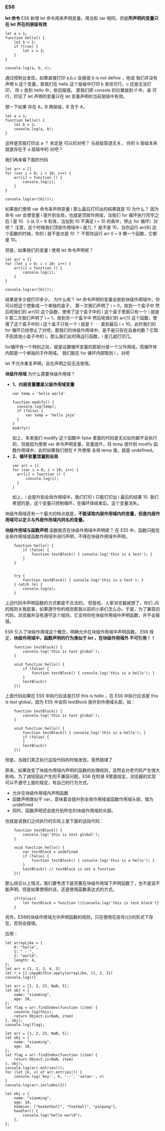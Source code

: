 ### ES6
**let 命令**
ES6 新增 let 命令用来声明变量。用法和 var 相同，但是**所声明的变量只在 let 所在的层级有效**
```
let a = 1;
function hello() {
    let b = 2;
    if (true) {
        let c = 3;
    }
}

console.log(a, b, c);
```
通过控制台发现，如果直接打印 a,b,c 会报错 b is not define ，他说 我们并没有声明 b 这个变量，那我们在 hello 这个层级中打印 b 发现可行，c 还是无法打印， 将 c 放到 hello 中，依旧报错。
那我们把 console 的位置放到 if 中，诶 可行，印证了 let 声明的变量只在 let 变量声明的当前层级中有效。

想一下如果 存在 A，B 两层级，B 含于 A，
```
let a = 1;
function hello() {
    let b = 2;
    console.log(a, b);
}
```
这样是否能打印出 a ？
肯定是 可以的对吧？  与层级穿透无关， 你的 b 层级本来就是存在于 a 层级中的 对吧？

我们再来看下面的代码
```
let arr = []
for (var i = 0; i < 10; i++) {
    arr[i] = function () {
        console.log(i);
    }
}

console.log(arr[6]());
```
如果我们使用 var 命令来声明变量 i 那么最后打印出的结果就是 10 为什么？
因为命令 var 会使变量 i 提升到全局，也就是顶层作用域，当我们 for 循环执行完毕之后 i 是 10 （i 从 0 ~ 9 有效，当加到 10 不满足 i < 10 的条件，停止 for 循环）对吧？
注意，这个时候我们顶层作用域中 i 是几 ？  是不是 10，当你运行 arr[6] 这个函数的时候，你的 i 是不是也是 10 ？ 不管你运行 arr 0 ~ 9 哪一个函数，它都是 10。

但是，如果我们的变量 i 使用 let 命令声明呢？
```
let arr = []
for (let i = 0; i < 10; i++) {
    arr[i] = function () {
        console.log(i);
    }
}

console.log(arr[6]());
```
结果是多少就打印多少。
为什么呢？
let 命令声明的变量会放到块级作用域中，你可以把这个想象成一个单独的盒子，
第一次我们声明了 i = 0，放到一个盒子中 然后呢我们的 arr[0] 这个函数，使用了这个盒子中的 i 这个盒子里面只有一个 i 就是 0
第二次我们声明了 i = 1，放到另一个盒子中 然后呢我们的 arr[1] 这个函数，使用了这个盒子中的 i 这个盒子只有一个 i 就是 1
·
·
·
直到最后 i = 10，此时我们的 for 循环已经停止了对吧，那我们的块级作用域中，是不是只存在自身的数？它取不到其他小盒子中的 i，那么我们此时再运行函数，i 是几就打印几。

for循环有一个特别之处，就是设置循环变量的那部分是一个父作用域，而循环体内部是一个单独的子作用域。
我们能在 for 循环内部取到 i ，对吧

let 不允许重复声明，且在声明之前无法使用。

**块级作用域**
为什么需要块级作用域？
+ **1、内层变量覆盖父级作用域变量**
  ```
  var temp = 'hello world'

  function modify() {
    console.log(temp);
    if (false) {
        var temp = 'hello jojo'
    }
  }
  modify()
  ```
  如上，本来我们 modify 这个函数中 false 里面的代码是无论如何都不会执行的，但是因为使用 var 命令声明变量，变量提升，将 temp 提升到 modify 函数作用域中，此时如果我们想在 if 外使用
  全局 temp 值，就是 undefined。
+ **2、循环变量泄漏到全局**
  ```
  var arr = []
  for (var i = 0; i < 10; i++) {
    arr[i] = function () {
        console.log(i);
    }
  }
  ```
  如上，i 会提升到全局作用域中，我们打印 i 只能打印出 i 最后的结果 10.
  我们希望的是，这个变量只控制循环，在循环体结束后，这个变量消失。
  
块级作用域还有一个最大的特点就是，**不能读取内层作用域内的变量，但是内层作用域可以定义与外层作用域内同名的变量。**

**块级作用域与函数声明**
函数能否在块级作用域中声明呢？
在 ES5 中，函数只能在全局作用域或函数作用域中进行声明，不得在块级作用域中声明。
```
    function hello() {
        if (false) {
            function testBlock() { console.log('this is a test'); }
        }
    }


    try {
        function testBlock() { console.log('this is a test'); }
    } catch (e) {
        console.log(e);
    }
```
上述代码中声明函数的方式都是不合法的。
但是哈，人家浏览器就想了，你们 JS 的规则关我屁事，如果遵守你的规则那我以前的小弟们怎么办。于是，为了兼容旧代码，浏览器并没有遵守这个规则，它支持你在块级作用域中声明函数，并不会报错。

ES6 引入了块级作用域这个概念，明确允许在块级作用域中声明函数。
ES6 规定，**块级作用域中，函数声明的行为类似于 let ，在块级作用域外 不可引用！！**

```
    function testBlock() {
        console.log('this is test global');
    }

    void function hello() {
        if (false) {
            function testBlock() { console.log('this is a hello'); }
        }
        testBlock()
    }()
```
上面代码如果在 ES5 中执行应该是打印 this is hello ，在 ES6 中执行应该是 this is test global，因为 ES5 中会将 testBlock 提升到作用域头部，如：
```
    function testBlock() {
        console.log('this is test global');
    }

    void function hello() {
        function testBlock() { console.log('this is a hello'); }
        if (false) {
        }
        testBlock()
    }()
```
但是，当我们真正执行这段代码的时候发现，竟然报错了

原来，如果改变了块级作用域内声明的函数的处理规则，显然会对老代码产生很大影响。为了减轻因此产生的不兼容问题，ES6 在附录 B里面规定，浏览器的实现可以不遵守上面的规定，有自己的行为方式。
+ 允许在块级作用域内声明函数
+ 函数声明类似于 var，意味着会提升到全局作用域或函数作用域头部，值为 undefined
+ 同时，函数声明还会提升到所在的块级作用域的头部。

也就是说我们之间执行的实际上是下面的这段代码：
```
    function testBlock() {
        console.log('this is test global');
    }

    void function hello() {
        var testBlock = undefined
        if (false) {
            function testBlock() { console.log('this is a hello'); }
        }
        testBlock() // testBlock is not a function
    }()
```

那么综合以上情况，我们要考虑下是否要在块级作用域下声明函数了，也不是说不能声明。但是如果使用的话，还是使用函数表达式的方式。
```
    if(false){
        let testBlock = function (){console.log('this is test block')}
    }
```
另外，ES6的块级作用域允许声明函数的规则，只在使用花括号({})的形式下存在，否则会报错。

应用：

```
let arrayLike = {
    0: "hello",
    1: " - ",
    2: "world",
    length: 4,
};
let arr = [1, 2, 3, 4, 5]
let r = [].copyWithin.apply(arrayLike, [1, 2, 3])
console.log(r)
```

```
let arr = [1, 2, 23, NaN, 5];
let obj = {
    name: "xiaoming",
    age: 18,
};
let flag = arr.findIndex(function (item) {
    console.log(this);
    return Object.is(NaN, item)
}, obj);
console.log(flag);
```

```
let arr = [1, 2, 23, NaN, 5];
let obj = {
    name: "xiaoming",
    age: 18,
};
let flag = arr.findIndex(function (item) {
    return Object.is(NaN, item)
}, obj);
console.log(arr.entries());
for (let [k, v] of arr.entries()) {
    console.log('key:', k, '--', 'value:', v)
}
console.log(arr.includes(2))
```

```
let obj = {
    name: "xiaoming",
    age: 14,
    hobbies: ["basketball", "football", "pinpang"],
    handler() {
        console.log("hello world");
    },
};
```

